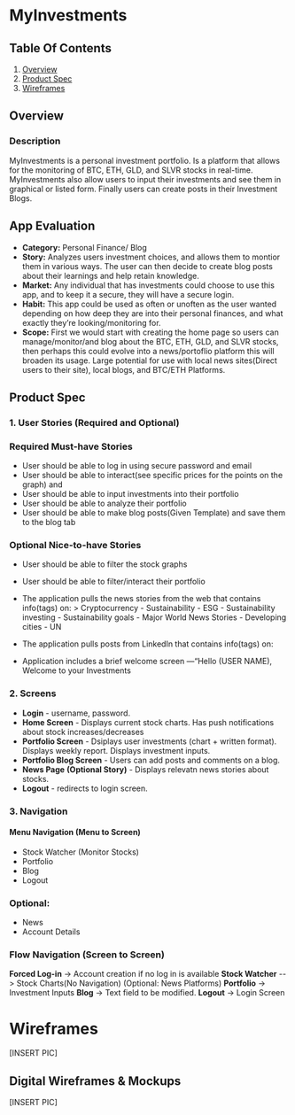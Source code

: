 # MyInvestments
## Table Of Contents
1. [Overview](#Overview)
2. [Product Spec](#Product-Spec)
3. [Wireframes](#Wireframes)


## Overview
### Description 
MyInvestments is a personal investment portfolio. Is a platform that allows for the monitoring of BTC, ETH, GLD, and SLVR stocks in real-time. MyInvestments also allow users to input their investments and see them in graphical or listed form. Finally users can create posts in their Investment Blogs.

## App Evaluation
- **Category:** Personal Finance/ Blog
- **Story:** Analyzes users investment choices, and allows them to montior them in various ways. The user can then decide to create blog posts about their learnings and help retain knowledge.
- **Market:** Any individual that has investments could choose to use this app, and to keep it a secure, they will have a secure login.
- **Habit:** This app could be used as often or unoften as the user wanted depending on how deep they are into their personal finances, and what exactly they’re looking/monitoring for.
- **Scope:** First we would start with creating the home page so users can manage/monitor/and blog about the BTC, ETH, GLD, and SLVR stocks, then perhaps this could evolve into a news/portoflio platform this will broaden its usage. Large potential for use with local news sites(Direct users to their site), local blogs, and BTC/ETH Platforms.

## Product Spec

### 1. User Stories (Required and Optional)

### Required Must-have Stories
- User should be able to log in using secure password and email
- User should be able to interact(see specific prices for the points on the graph) and 
- User should be able to input investments into their portfolio
- User should be able to analyze their portfolio
- User should be able to make blog posts(Given Template) and save them to the blog tab

### Optional Nice-to-have Stories
- User should be able to filter the stock graphs
- User should be able to filter/interact their portfolio
- The application pulls the news stories from the web that contains info(tags) on:
        > Cryptocurrency
        - Sustainability
        - ESG
        - Sustainability investing
        - Sustainability goals
        - Major World News Stories
        - Developing cities
        - UN

 - The application pulls posts from LinkedIn that contains info(tags) on:
 - Application includes a brief welcome screen —“Hello (USER NAME), Welcome to your Investments

### 2. Screens
- **Login** - username, password.
- **Home Screen** - Displays current stock charts. Has push notifications about stock increases/decreases
- **Portfolio Screen** - Dsiplays user investments (chart + written format). Displays weekly report. Displays investment inputs.
- **Portfolio Blog Screen** - Users can add posts and comments on a blog.
- **News Page** **(Optional Story)** - Displays relevatn news stories about stocks.
- **Logout** - redirects to login screen.

### 3. Navigation

#### Menu Navigation (Menu to Screen)
- Stock Watcher (Monitor Stocks)
- Portfolio
- Blog
- Logout

### Optional:
- News
- Account Details

### Flow Navigation (Screen to Screen)
**Forced Log-in** -> Account creation if no log in is available
**Stock Watcher** --> Stock Charts(No Navigation) (Optional: News Platforms)
**Portfolio** -> Investment Inputs
**Blog** -> Text field to be modified.
**Logout** -> Login Screen

# Wireframes
[INSERT PIC]

## Digital Wireframes & Mockups
[INSERT PIC]
